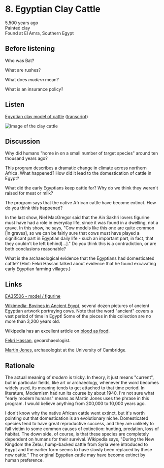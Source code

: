 # 8. Egyptian Clay Cattle

5,500 years ago  
Painted clay  
Found at El Amra, Southern Egypt


## Before listening

Who was Bat?

What are rushes?

What does *modern* mean?

What is an insurance policy?


## Listen

[Egyptian clay model of cattle](http://www.bbc.co.uk/ahistoryoftheworld/objects/ba9VK4iRQUybd1KMGnRimQ)
([transcript](http://www.bbc.co.uk/ahistoryoftheworld/about/transcripts/episode8/))

![Image of the clay cattle](http://www.britishmuseum.org/collectionimages/AN00410/AN00410037_001_l.jpg)


## Discussion

Why did humans "home in on a small number of target species" around ten
thousand years ago?

This program describes a dramatic change in climate across northern
Africa. What happened? How did it lead to the domestication of cattle in
Egypt?

What did the early Egyptians keep cattle for? Why do we think they
weren't raised for meat or milk?

The program says that the native African cattle have become extinct. How
do you think this happened?

In the last show, Niel MacGregor said that the Ain Sakhri lovers
figurine must have had a role in everyday life, since it was found in a
dwelling, not a grave. In this show, he says, "Cow models like this one
are quite common [in graves], so we can be fairly sure that cows must
have played a significant part in Egyptian daily life - such an
important part, in fact, that they couldn't be left behind[...]." Do you
think this is a contradiction, or are both conclusions reasonable?

What is the archaeological evidence that the Egyptians had domesticated
cattle? (Hint: Fekri Hassan talked about evidence that he found
excavating early Egyptian farming villages.)



## Links

[EA35506 - model / figurine](http://www.britishmuseum.org/research/collection_online/collection_object_details.aspx?objectId=125590&partId=1)

[Wikimedia: Bovines in Ancient Egypt](https://commons.wikimedia.org/wiki/Category:Bovines_in_Ancient_Egypt),
several dozen pictures of ancient Egyptian artwork portraying cows. Note
that the word "ancient" covers a vast period of time in Egypt! Some of
the pieces in this collection are no more than 3,200 years old.

Wikipedia has an excellent article on
[blood as food](https://en.wikipedia.org/wiki/Blood_as_food).

[Fekri Hassan](https://en.wikipedia.org/wiki/Fekri_Hassan),
geoarchaeologist.

[Martin Jones](http://www.arch.cam.ac.uk/directory/mkj12), archaeologist
at the University of Cambridge.



## Rationale

The actual meaning of *modern* is tricky. In theory, it just means
"current", but in particular fields, like art or archaeology, whenever
the word becomes widely used, its meaning tends to get attached to that
time period. In literature, Modernism had run its course by
about 1940. I'm not sure what "early modern humans" means as Martin
Jones uses the phrase in this program. I would believe anything from
200,000 to 10,000 years ago.

I don't know why the native African cattle went extinct, but it's worth
pointing out that domestication is an evolutionary niche. Domesticated
species tend to have great reproductive success, and they are unlikely
to fall victim to some common causes of extinction: hunting, predation,
loss of habitat. The down side, of course, is that these species are
completely dependent on humans for their survival. Wikipedia says,
"During the New Kingdom the Zebu, hump-backed cattle from Syria were
introduced to Egypt and the earlier form seems to have slowly been
replaced by these new cattle." The original Egyptian cattle may have
become extinct by human preference.
